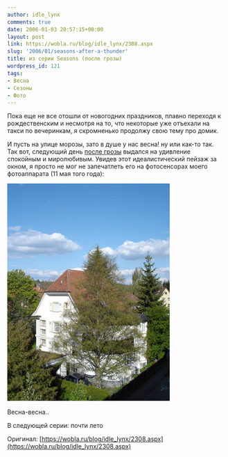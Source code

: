 ```yaml
---
author: idle_lynx
comments: true
date: 2006-01-03 20:57:15+00:00
layout: post
link: https://wobla.ru/blog/idle_lynx/2308.aspx
slug: '2006/01/seasons-after-a-thunder'
title: из серии Seasons (после грозы)
wordpress_id: 121
tags:
- Весна
- Сезоны
- Фото
---
```


Пока еще не все отошли от новогодних праздников, плавно переходя к рождественским и несмотря на то, что некоторые уже отъехали на такси по вечеринкам, я скромненько продолжу свою тему про домик.

И пусть на улице морозы, зато в душе у нас весна! ну или как-то так. Так вот, следующий день [после грозы](2005/12/seasons-true-spring) выдался на удивление спокойным и миролюбивым. Увидев этот идеалистический пейзаж за окном, я просто не мог не запечатлеть его на фотосенсорах моего фотоаппарата (11 мая того года):

![Seasons - Spring](images/2007/05/8512f531-8309-4339-9d36-eb14d416006f.jpg)

Весна-весна..

В следующей серии: почти лето

Оригинал: [https://wobla.ru/blog/idle_lynx/2308.aspx](https://wobla.ru/blog/idle_lynx/2308.aspx)
